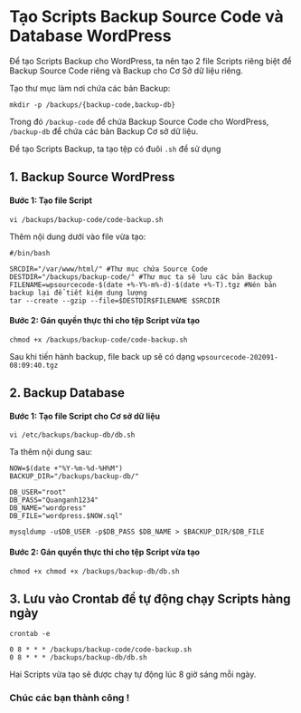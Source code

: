 # Tạo Scripts Backup Source Code và Database WordPress

Để tạo Scripts Backup cho WordPress, ta nên tạo 2 file Scripts riêng biệt để Backup Source Code riêng và Backup cho Cơ Sở dữ liệu riêng.

Tạo thư mục làm nơi chứa các bản Backup:

`mkdir -p /backups/{backup-code,backup-db}`

Trong đó `/backup-code` để chứa Backup Source Code cho WordPress, `/backup-db` để chứa các bản Backup Cơ sở dữ liệu.

Để tạo Scripts Backup, ta tạo tệp có đuôi `.sh` để sử dụng

## 1. Backup Source WordPress

#### Bước 1: Tạo file Script

`vi /backups/backup-code/code-backup.sh`

Thêm nội dung dưới vào file vừa tạo:

```
#/bin/bash

SRCDIR="/var/www/html/" #Thư mục chứa Source Code
DESTDIR="/backups/backup-code/" #Thư mục ta sẽ lưu các bản Backup
FILENAME=wpsourcecode-$(date +%-Y%-m%-d)-$(date +%-T).tgz #Nén bản backup lại để tiết kiệm dung lượng
tar --create --gzip --file=$DESTDIR$FILENAME $SRCDIR
```

#### Bước 2: Gán quyền thực thi cho tệp Script vừa tạo

`chmod +x /backups/backup-code/code-backup.sh`

Sau khi tiến hành backup, file back up sẽ có dạng `wpsourcecode-202091-08:09:40.tgz` 

## 2. Backup Database

#### Bước 1: Tạo file Script cho Cơ sở dữ liệu

`vi /etc/backups/backup-db/db.sh`

Ta thêm nội dung sau:

```
NOW=$(date +"%Y-%m-%d-%H%M")
BACKUP_DIR="/backups/backup-db/"

DB_USER="root"
DB_PASS="Quanganh1234"
DB_NAME="wordpress"
DB_FILE="wordpress.$NOW.sql"

mysqldump -u$DB_USER -p$DB_PASS $DB_NAME > $BACKUP_DIR/$DB_FILE
```

#### Bước 2: Gán quyền thực thi cho tệp Script vừa tạo

`chmod +x chmod +x /backups/backup-db/db.sh`

## 3. Lưu vào Crontab để tự động chạy Scripts hàng ngày

`crontab -e`

```
0 8 * * * /backups/backup-code/code-backup.sh
0 8 * * * /backups/backup-db/db.sh
```

Hai Scripts vừa tạo sẽ được chạy tự động lúc 8 giờ sáng mỗi ngày.

### Chúc các bạn thành công !
